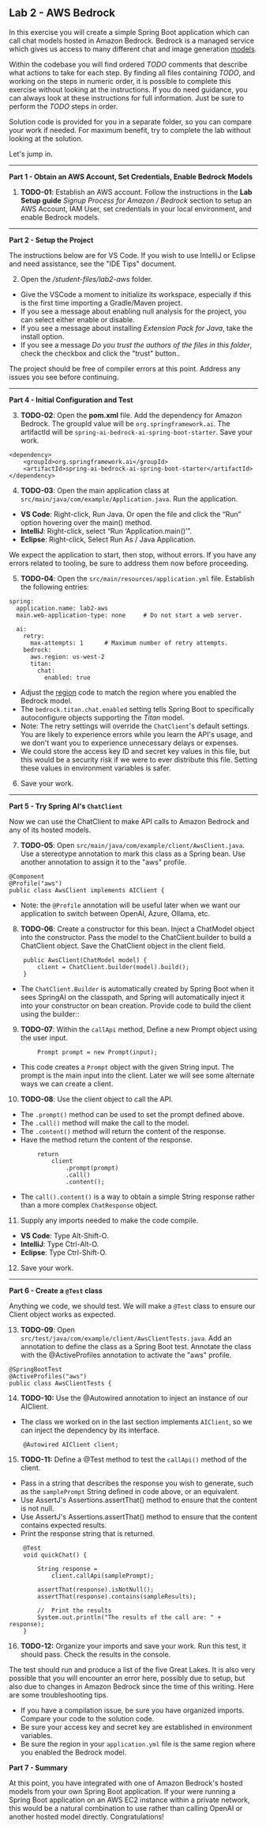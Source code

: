 ## Lab 2 - AWS Bedrock

In this exercise you will create a simple Spring Boot application which can call chat models hosted in Amazon Bedrock.  Bedrock is a managed service which gives us access to many different chat and image generation [models](https://docs.aws.amazon.com/bedrock/latest/userguide/model-ids.html#model-ids-arns).  

Within the codebase you will find ordered *TODO* comments that describe what actions to take for each step.  By finding all files containing *TODO*, and working on the steps in numeric order, it is possible to complete this exercise without looking at the instructions.  If you do need guidance, you can always look at these instructions for full information.  Just be sure to perform the *TODO* steps in order.

Solution code is provided for you in a separate folder, so you can compare your work if needed.  For maximum benefit, try to complete the lab without looking at the solution.

Let's jump in.

---
**Part 1 - Obtain an AWS Account, Set Credentials, Enable Bedrock Models**

1. **TODO-01**: Establish an AWS account. Follow the instructions in the **Lab Setup guide** _Signup Process for Amazon / Bedrock_ section to setup an AWS Account, IAM User, set credentials in your local environment, and enable Bedrock models.

---
**Part 2 - Setup the Project**

The instructions below are for VS Code. If you wish to use IntelliJ or Eclipse and need assistance, see the "IDE Tips" document.

2. Open the _/student-files/lab2-aws_ folder.  
* Give the VSCode a moment to initialize its workspace, especially if this is the first time importing a Gradle/Maven project.
* If you see a message about enabling null analysis for the project, you can select either enable or disable.
* If you see a message about installing _Extension Pack for Java_, take the install option.
* If you see a message _Do you trust the authors of the files in this folder_, check the checkbox and click the "trust" button..

The project should be free of compiler errors at this point.  Address any issues you see before continuing.

---
**Part 4 - Initial Configuration and Test**

3. **TODO-02**: Open the **pom.xml** file.  Add the dependency for Amazon Bedrock.  The groupId value will be `org.springframework.ai`.  The artifactId will be `spring-ai-bedrock-ai-spring-boot-starter`.  Save your work.

```
<dependency>
	<groupId>org.springframework.ai</groupId>
	<artifactId>spring-ai-bedrock-ai-spring-boot-starter</artifactId>
</dependency>
```
4.  **TODO-03**: Open the main application class at `src/main/java/com/example/Application.java`.  Run the application.

* **VS Code**: Right-click, Run Java.  Or open the file and click the “Run” option hovering over the main() method.
* **IntelliJ**: Right-click, select “Run ‘Application.main()’”. 
* **Eclipse**: Right-click, Select Run As / Java Application.

We expect the application to start, then stop, without errors.  If you have any errors related to tooling, be sure to address them now before proceeding.

5.  **TODO-04**: Open the `src/main/resources/application.yml` file.  Establish the following entries:

```
spring:
  application.name: lab2-aws
  main.web-application-type: none     # Do not start a web server.

  ai:
    retry:
      max-attempts: 1      # Maximum number of retry attempts.
    bedrock:
      aws.region: us-west-2
      titan:
        chat:
          enabled: true
```

- Adjust the [region](https://docs.aws.amazon.com/AWSEC2/latest/UserGuide/using-regions-availability-zones.html#concepts-regions) code to match the region where you enabled the Bedrock model.
- The `bedrock.titan.chat.enabled` setting tells Spring Boot to specifically autoconfigure objects supporting the _Titan_ model.  
- Note: The retry settings will override the `ChatClient`'s default settings.  You are likely to experience errors while you learn the API's usage, and we don't want you to experience unnecessary delays or expenses.
- We could store the access key ID and secret key values in this file, but this would be a security risk if we were to ever distribute this file.  Setting these values in environment variables is safer.

6.  Save your work.  

---
**Part 5 - Try Spring AI's `ChatClient`**

Now we can use the ChatClient to make API calls to Amazon Bedrock and any of its hosted models.

7. **TODO-05**:  Open `src/main/java/com/example/client/AwsClient.java`.  Use a stereotype annotation to mark this class as a Spring bean.  Use another annotation to assign it to the "aws" profile.

```
@Component
@Profile("aws")
public class AwsClient implements AIClient {
```
- Note: the `@Profile` annotation will be useful later when we want our application to switch between OpenAI, Azure, Ollama, etc.

8. **TODO-06**: Create a constructor for this bean.  Inject a ChatModel object into the constructor.  Pass the model to the ChatClient.builder to build a ChatClient object.  Save the ChatClient object in the client field.

```
    public AwsClient(ChatModel model) {
        client = ChatClient.builder(model).build();
    }
```

- The `ChatClient.Builder` is automatically created by Spring Boot when it sees SpringAI on the classpath, and Spring will automatically inject it into your constructor on bean creation.  Provide code to build the client using the builder::


9. **TODO-07**:  Within the `callApi` method, Define a new Prompt object using the user input.

```
        Prompt prompt = new Prompt(input);
```
- This code creates a `Prompt` object with the given String input.  The prompt is the main input into the client.  Later we will see some alternate ways we can create a client.

10.  **TODO-08**: Use the client object to call the API.
- The `.prompt()` method can be used to set the prompt defined above.
- The `.call()` method will make the call to the model.
- The `.content()` method will return the content of the response.
- Have the method return the content of the response.

```
        return 
            client
                .prompt(prompt)
                .call()
                .content();
```

- The `call().content()` is a way to obtain a simple String response rather than a more complex `ChatResponse` object.

11. Supply any imports needed to make the code compile.
* **VS Code**: Type Alt-Shift-O.
* **IntelliJ**: Type Ctrl-Alt-O.
* **Eclipse**: Type Ctrl-Shift-O.
12. Save your work.

---
**Part 6 - Create a `@Test` class**

Anything we code, we should test.  We will make a `@Test` class to ensure our Client object works as expected.

13. **TODO-09**:  Open `src/test/java/com/example/client/AwsClientTests.java`.  Add an annotation to define the class as a Spring Boot test.  Annotate the class with the @ActiveProfiles annotation to activate the "aws" profile.

```
@SpringBootTest
@ActiveProfiles("aws")
public class AwsClientTests {
```

14. **TODO-10:** Use the @Autowired annotation to inject an instance of our AIClient.
- The class we worked on in the last section implements `AIClient`, so we can inject the dependency by its interface.

```
    @Autowired AIClient client;
```

15.  **TODO-11:** Define a @Test method to test the `callApi()` method of the client.
- Pass in a string that describes the response you wish to generate, such as the `samplePrompt` String defined in code above, or an equivalent.
- Use AssertJ's Assertions.assertThat() method to ensure that the content is not null.
- Use AssertJ's Assertions.assertThat() method to ensure that the content contains expected results.
- Print the response string that is returned.

```
	@Test
	void quickChat() {

        String response =
            client.callApi(samplePrompt);

        assertThat(response).isNotNull();
        assertThat(response).contains(sampleResults);
    
		//	Print the results
		System.out.println("The results of the call are: " + response);
    }
```
16. **TODO-12:** Organize your imports and save your work.  Run this test, it should pass.  Check the results in the console.

The test should run and produce a list of the five Great Lakes.  It is also very possible that you will encounter an error here, possibly due to setup, but also due to changes in Amazon Bedrock since the time of this writing.  Here are some troubleshooting tips.
* If you have a compilation issue, be sure you have organized imports.  Compare your code to the solution code.
* Be sure your access key and secret key are established in environment variables.
* Be sure the region in your `application.yml` file is the same region where you enabled the Bedrock model.


**Part 7 - Summary**

At this point, you have integrated with one of Amazon Bedrock's hosted models from your own Spring Boot application.  If your were running a Spring Boot application on an AWS EC2 instance within a private network, this would be a natural combination to use rather than calling OpenAI or another hosted model directly.  Congratulations! 

